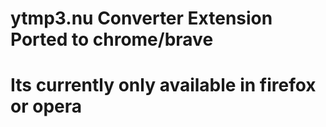 # ytmp3.nu Converter Extension Ported to chrome/brave
# Its currently only available in firefox or opera
